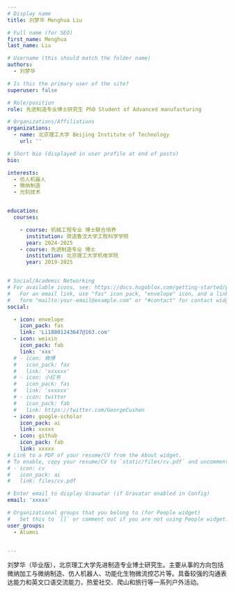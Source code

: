 ```yaml
---
# Display name
title: 刘梦华 Menghua Liu

# Full name (for SEO)
first_name: Menghua
last_name: Liu

# Username (this should match the folder name)
authors:
  - 刘梦华

# Is this the primary user of the site?
superuser: false

# Role/position
role: 先进制造专业博士研究生 PhD Student of Advanced manufacturing

# Organizations/Affiliations
organizations:
  - name: 北京理工大学 Beijing Institute of Technology
    url: ''

# Short bio (displayed in user profile at end of posts)
bio: 

interests:
  - 仿人机器人
  - 微纳制造
  - 光刻技术


education:
  courses:

    - course: 机械工程专业 博士联合培养
      institution: 荷语鲁汶大学工程科学学院
      year: 2024-2025
    - course: 先进制造专业 博士
      institution: 北京理工大学机电学院
      year: 2019-2025


# Social/Academic Networking
# For available icons, see: https://docs.hugoblox.com/getting-started/page-builder/#icons
#   For an email link, use "fas" icon pack, "envelope" icon, and a link in the
#   form "mailto:your-email@example.com" or "#contact" for contact widget.
social:

  - icon: envelope
    icon_pack: fas
    link: 'Li18801243647@163.com'
  - icon: weixin
    icon_pack: fab
    link: 'xxx'
  # - icon: 微博
  #   icon_pack: fas
  #   link: 'xxxxxx'
  # - icon: 小红书
  #   icon_pack: fas
  #   link: 'xxxxxx'
  # - icon: twitter
  #   icon_pack: fab
  #   link: https://twitter.com/GeorgeCushen
  - icon: google-scholar
    icon_pack: ai
    link: xxxxx
  - icon: github
    icon_pack: fab
    link: xxxxx
# Link to a PDF of your resume/CV from the About widget.
# To enable, copy your resume/CV to `static/files/cv.pdf` and uncomment the lines below.
# - icon: cv
#   icon_pack: ai
#   link: files/cv.pdf

# Enter email to display Gravatar (if Gravatar enabled in Config)
email: 'xxxxx'

# Organizational groups that you belong to (for People widget)
#   Set this to `[]` or comment out if you are not using People widget.
user_groups:
  - Alumni


---
```


刘梦华（毕业版），北京理工大学先进制造专业博士研究生。主要从事的方向包括微纳加工与微纳制造、仿人机器人、功能化生物微流控芯片等。具备较强的沟通表达能力和英文口语交流能力，热爱社交、爬山和旅行等一系列户外活动。

 

